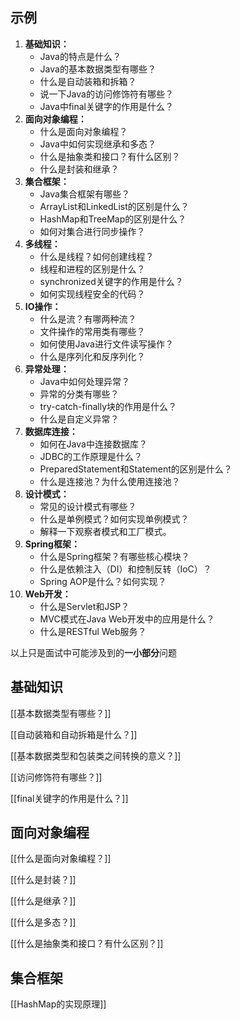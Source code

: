## 示例
1. **基础知识：**
    - Java的特点是什么？
    - Java的基本数据类型有哪些？
    - 什么是自动装箱和拆箱？
    - 说一下Java的访问修饰符有哪些？
    - Java中final关键字的作用是什么？
2. **面向对象编程：**
    - 什么是面向对象编程？
    - Java中如何实现继承和多态？
    - 什么是抽象类和接口？有什么区别？
    - 什么是封装和继承？
3. **集合框架：**
    - Java集合框架有哪些？
    - ArrayList和LinkedList的区别是什么？
    - HashMap和TreeMap的区别是什么？
    - 如何对集合进行同步操作？
4. **多线程：**
    - 什么是线程？如何创建线程？
    - 线程和进程的区别是什么？
    - synchronized关键字的作用是什么？
    - 如何实现线程安全的代码？
5. **IO操作：**
    - 什么是流？有哪两种流？
    - 文件操作的常用类有哪些？
    - 如何使用Java进行文件读写操作？
    - 什么是序列化和反序列化？
6. **异常处理：**
    - Java中如何处理异常？
    - 异常的分类有哪些？
    - try-catch-finally块的作用是什么？
    - 什么是自定义异常？
7. **数据库连接：**
    - 如何在Java中连接数据库？
    - JDBC的工作原理是什么？
    - PreparedStatement和Statement的区别是什么？
    - 什么是连接池？为什么使用连接池？
8. **设计模式：**
    - 常见的设计模式有哪些？
    - 什么是单例模式？如何实现单例模式？
    - 解释一下观察者模式和工厂模式。
9. **Spring框架：**
    - 什么是Spring框架？有哪些核心模块？
    - 什么是依赖注入（DI）和控制反转（IoC）？
    - Spring AOP是什么？如何实现？
10. **Web开发：**
    - 什么是Servlet和JSP？
    - MVC模式在Java Web开发中的应用是什么？
    - 什么是RESTful Web服务？

以上只是面试中可能涉及到的**一小部分**问题
## 基础知识

[[基本数据类型有哪些？]]

[[自动装箱和自动拆箱是什么？]]

[[基本数据类型和包装类之间转换的意义？]]

[[访问修饰符有哪些？]]

[[final关键字的作用是什么？]]
## 面向对象编程

[[什么是面向对象编程？]]

[[什么是封装？]]

[[什么是继承？]]

[[什么是多态？]]

[[什么是抽象类和接口？有什么区别？]]
## 集合框架
[[HashMap的实现原理]]